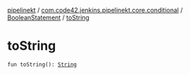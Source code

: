 [pipelinekt](../../index.md) / [com.code42.jenkins.pipelinekt.core.conditional](../index.md) / [BooleanStatement](index.md) / [toString](./to-string.md)

# toString

`fun toString(): `[`String`](https://kotlinlang.org/api/latest/jvm/stdlib/kotlin/-string/index.html)